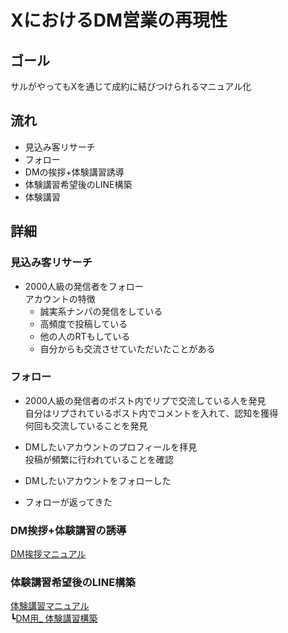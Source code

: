 # XにおけるDM営業の再現性

## ゴール
サルがやってもXを通じて成約に結びつけられるマニュアル化

## 流れ
- 見込み客リサーチ
- フォロー
- DMの挨拶+体験講習誘導
- 体験講習希望後のLINE構築
- 体験講習

## 詳細

### 見込み客リサーチ

- 2000人級の発信者をフォロー<br>
アカウントの特徴
  - 誠実系ナンパの発信をしている<br>
  - 高頻度で投稿している<br>
  - 他の人のRTもしている<br>
  - 自分からも交流させていただいたことがある<br>

### フォロー

- 2000人級の発信者のポスト内でリプで交流している人を発見<br>
自分はリプされているポスト内でコメントを入れて、認知を獲得<br>
何回も交流していることを発見

- DMしたいアカウントのプロフィールを拝見<br>
投稿が頻繁に行われていることを確認

- DMしたいアカウントをフォローした
- フォローが返ってきた

### DM挨拶+体験講習の誘導

[DM挨拶マニュアル](dm-greeting.md)

### 体験講習希望後のLINE構築

[体験講習マニュアル](/Marketing/trial-session/trial-session.md)<br>
┗[DM用_ 体験講習構築](/Marketing/trial-session/trial-line.md)
